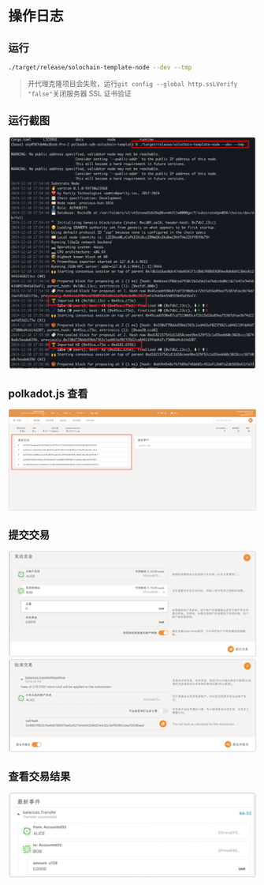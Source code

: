 # 操作日志

## 运行

```bash
./target/release/solochain-template-node --dev --tmp
```

> 开代理克隆项目会失败，运行``git config --global http.ssLVerify "false"``关闭服务器 SSL 证书验证

## 运行截图

![命令 + 块高增长](./img/运行日志.png)

## polkadot.js 查看

![polkadot.js 运行日志](./img/polkadot.png)

## 提交交易
![交易](./img/trans1.png)
![提交交易](./img/trans2.png)

## 查看交易结果
![交易结果](./img/result.png)